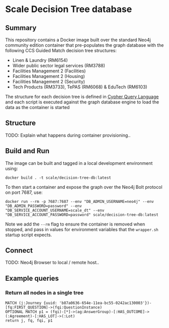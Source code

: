 # Scale Decision Tree database

## Summary
This repository contains a Docker image built over the standard Neo4j community edition container that pre-populates the graph database with the following CCS Guided Match decision tree structures:

- Linen & Laundry (RM6154)
- Wider public sector legal services (RM3788)
- Facilities Management 2 (Facilities)
- Facilities Management 2 (Housing)
- Facilities Management 2 (Security)
- Tech Products (RM3733), TePAS (RM6068) & EduTech (RM6103)

The structure for each decision tree is defined in [Cypher Query Language](https://neo4j.com/docs/cypher-manual/current/) and each script is executed against the graph database engine to load the data as the container is started

## Structure
TODO: Explain what happens during container provisioning..

## Build and Run
The image can be built and tagged in a local development environment using:

    docker build . -t scale/decision-tree-db:latest

To then start a container and expose the graph over the Neo4j Bolt protocol on port 7687, use:      

    docker run --rm -p 7687:7687 --env "DB_ADMIN_USERNAME=neo4j" --env "DB_ADMIN_PASSWORD=password" --env "DB_SERVICE_ACCOUNT_USERNAME=scale_dt" --env "DB_SERVICE_ACCOUNT_PASSWORD=password" scale/decision-tree-db:latest

Note we add the `--rm` flag to ensure the container is removed when stopped, and pass in values for environment variables that the `wrapper.sh` startup script expects.

## Connect
TODO: Neo4j Browser to local / remote host..

## Example queries

### Return all nodes in a single tree
```
MATCH (j:Journey {uuid: 'b87a0636-654e-11ea-bc55-0242ac130003'})-[fq:FIRST_QUESTION]->(fqi:QuestionInstance)
OPTIONAL MATCH p1 = (fqi)-[*]->(ag:AnswerGroup)-[:HAS_OUTCOME]->(:Agreement)-[:HAS_LOT]->(:Lot)
return j, fq, fqi, p1
```
